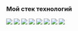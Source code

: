 


### Мой стек технологий

<img src="https://img.shields.io/badge/HTML-696969?style=for-the-badge&logo=HTML5&logoColor="/> <img src="https://img.shields.io/badge/CSS-696969?style=for-the-badge&logo=CSS3&logoColor=1E90FF"/> <img src="https://img.shields.io/badge/sass-696969?style=for-the-badge&logo=sass&logoColor=#CC6699"/> <img src="https://img.shields.io/badge/JavaScript-696969?style=for-the-badge&logo=JavaScript&logoColor=FFFF00"/> <img src="https://img.shields.io/badge/react-696969?style=for-the-badge&logo=React&logoColor=00FFFF"/> <img src="https://img.shields.io/badge/webpack-696969?style=for-the-badge&logo=webpack&logoColor=##8DD6F9"/> <img src="https://img.shields.io/badge/git-696969?style=for-the-badge&logo=git&logoColor=###F05032"/> <img src="https://img.shields.io/badge/github-696969?style=for-the-badge&logo=github&logoColor=####181717"/> 
